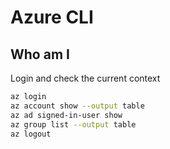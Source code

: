# Azure CLI

## Who am I

Login and check the current context

```bash
az login
az account show --output table
az ad signed-in-user show
az group list --output table
az logout
```